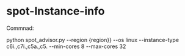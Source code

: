 # spot-Instance-info

Commnad:

python spot_advisor.py --region {region}} --os linux --instance-type c6i.,c7i.,c5a.,c5. --min-cores 8 --max-cores 32